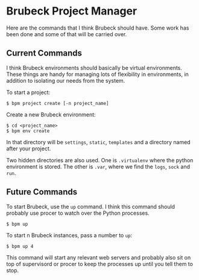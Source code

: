 # Brubeck Project Manager

Here are the commands that I think Brubeck should have. Some work has been done
and some of that will be carried over.


## Current Commands

I think Brubeck environments should basically be virtual environments. These
things are handy for managing lots of flexibility in environments, in addition
to isolating our needs from the system.

To start a project: 

    $ bpm project create [-n project_name]

Create a new Brubeck environment:

    $ cd <project_name>
    $ bpm env create 
    
In that directory will be `settings`, `static`, `templates` and a directory
named after your project. 

Two hidden directories are also used. One is `.virtualenv` where the python
environment is stored. The other is `.var`, where we find the `logs`, `sock`
and `run`. 


## Future Commands

To start Brubeck, use the `up` command. I think this command should probably use
procer to watch over the Python processes.

    $ bpm up
    
To start n Brubeck instances, pass a number to `up`:

    $ bpm up 4

This command will start any relevant web servers and probably also sit on top
of supervisord or procer to keep the processes up until you tell them to stop.
